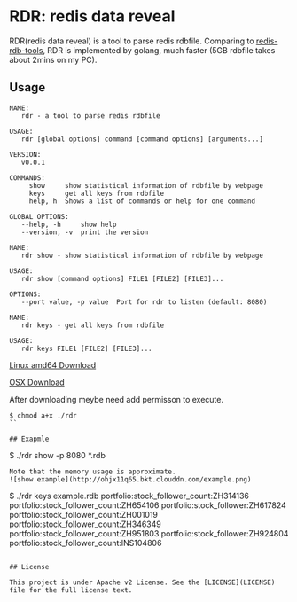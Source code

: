 RDR: redis data reveal
=================================================

RDR(redis data reveal) is a tool to parse redis rdbfile. Comparing to [redis-rdb-tools](https://github.com/sripathikrishnan/redis-rdb-tools), RDR is implemented by golang, much faster (5GB rdbfile takes about 2mins on my PC).

## Usage

```
NAME:
   rdr - a tool to parse redis rdbfile

USAGE:
   rdr [global options] command [command options] [arguments...]

VERSION:
   v0.0.1

COMMANDS:
     show     show statistical information of rdbfile by webpage
     keys     get all keys from rdbfile
     help, h  Shows a list of commands or help for one command

GLOBAL OPTIONS:
   --help, -h     show help
   --version, -v  print the version
```

```
NAME:
   rdr show - show statistical information of rdbfile by webpage

USAGE:
   rdr show [command options] FILE1 [FILE2] [FILE3]...

OPTIONS:
   --port value, -p value  Port for rdr to listen (default: 8080)
```

```
NAME:
   rdr keys - get all keys from rdbfile

USAGE:
   rdr keys FILE1 [FILE2] [FILE3]...
```

[Linux amd64 Download](http://ohjx11q65.bkt.clouddn.com/rdr)

[OSX Download](http://ohjw7fr2u.bkt.clouddn.com/rdr)

After downloading meybe need add permisson to execute.
```
$ chmod a+x ./rdr
``

## Exapmle
```
$ ./rdr show -p 8080 *.rdb
```
Note that the memory usage is approximate.
![show example](http://ohjx11q65.bkt.clouddn.com/example.png)

```
$ ./rdr keys example.rdb
portfolio:stock_follower_count:ZH314136
portfolio:stock_follower_count:ZH654106
portfolio:stock_follower:ZH617824
portfolio:stock_follower_count:ZH001019
portfolio:stock_follower_count:ZH346349
portfolio:stock_follower_count:ZH951803
portfolio:stock_follower:ZH924804
portfolio:stock_follower_count:INS104806
```

## License

This project is under Apache v2 License. See the [LICENSE](LICENSE) file for the full license text.
